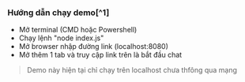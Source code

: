 ### Hướng dẫn chạy demo[^1]

- Mở terminal (CMD hoặc Powershell)
- Chạy lệnh "node index.js"
- Mở browser nhập đường link (localhost:8080)
- Mở thêm 1 tab và truy cập link trên là bắt đầu chat

> Demo này hiện tại chỉ chạy trên localhost chưa thfông qua mạng